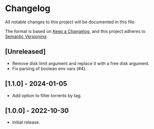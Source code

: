 # Changelog
All notable changes to this project will be documented in this file.

The format is based on [Keep a Changelog](https://keepachangelog.com/en/1.0.0/),
and this project adheres to [Semantic Versioning](https://semver.org/spec/v2.0.0.html).

## [Unreleased]

- Remove disk limit argument and replace it with a free disk argument.
- Fix parsing of boolean env vars (#4).

## [1.1.0] - 2024-01-05

- Add option to filter torrents by tag.

## [1.0.0] - 2022-10-30

- Initial release.